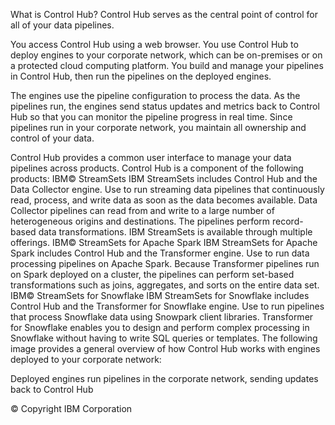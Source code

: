 What is Control Hub?
Control Hub serves as the central point of control for all of your data pipelines.

You access Control Hub using a web browser. You use Control Hub to deploy engines to your corporate network, which can be on-premises or on a protected cloud computing platform. You build and manage your pipelines in Control Hub, then run the pipelines on the deployed engines.

The engines use the pipeline configuration to process the data. As the pipelines run, the engines send status updates and metrics back to Control Hub so that you can monitor the pipeline progress in real time. Since pipelines run in your corporate network, you maintain all ownership and control of your data.

Control Hub provides a common user interface to manage your data pipelines across products. Control Hub is a component of the following products:
IBM© StreamSets
IBM StreamSets includes Control Hub and the Data Collector engine.
Use to run streaming data pipelines that continuously read, process, and write data as soon as the data becomes available. Data Collector pipelines can read from and write to a large number of heterogeneous origins and destinations. The pipelines perform record-based data transformations.
IBM StreamSets is available through multiple offerings.
IBM© StreamSets for Apache Spark
IBM StreamSets for Apache Spark includes Control Hub and the Transformer engine.
Use to run data processing pipelines on Apache Spark. Because Transformer pipelines run on Spark deployed on a cluster, the pipelines can perform set-based transformations such as joins, aggregates, and sorts on the entire data set.
IBM© StreamSets for Snowflake
IBM StreamSets for Snowflake includes Control Hub and the Transformer for Snowflake engine.
Use to run pipelines that process Snowflake data using Snowpark client libraries. Transformer for Snowflake enables you to design and perform complex processing in Snowflake without having to write SQL queries or templates.
The following image provides a general overview of how Control Hub works with engines deployed to your corporate network:

Deployed engines run pipelines in the corporate network, sending updates back to Control Hub

© Copyright IBM Corporation
